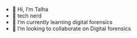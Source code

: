 - 👋 Hi, I’m Talha
- 👀 tech nerd 
- 🌱 I’m currently learning digital forensics
- 💞️ I’m looking to collaborate on Digital forensics

<!---
Talhaa-git/Talha4n6 is a ✨ special ✨ repository because its `README.md` (this file) appears on your GitHub profile.
You can click the Preview link to take a look at your changes.
--->
